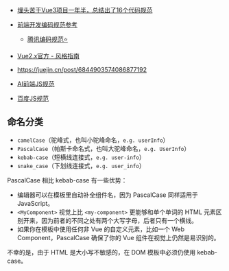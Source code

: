 * [埋头苦干Vue3项目一年半，总结出了16个代码规范](https://mp.weixin.qq.com/s/ddoQQWH7DIQ4Et5pHZe6Iw)

* [前端开发编码规范参考](https://github.com/ocxers/frontend-guide?tab=readme-ov-file)
    * [腾讯编码规范⭐️](http://alloyteam.github.io/CodeGuide/)

* [Vue2.x官方 - 风格指南](https://v2.cn.vuejs.org/v2/style-guide/index.html)

* https://juejin.cn/post/6844903574086877192

* [AI前端JS规范](https://lq782655835.github.io/blogs/team-standard/1.standard-ai-js.html)

* [百度JS规范](https://github.com/ecomfe/spec/blob/master/javascript-style-guide.md)





## 命名分类

- `camelCase`（驼峰式，也叫小驼峰命名，`e.g. userInfo`）
- `PascalCase`（帕斯卡命名式，也叫大驼峰命名，`e.g. UserInfo`）
- `kebab-case`（短横线连接式，`e.g. user-info`）
- `snake_case`（下划线连接式，`e.g. user_info`）



PascalCase 相比 kebab-case 有一些优势：

- 编辑器可以在模板里自动补全组件名，因为 PascalCase 同样适用于 JavaScript。
- `<MyComponent>` 视觉上比 `<my-component>` 更能够和单个单词的 HTML 元素区别开来，因为前者的不同之处有两个大写字母，后者只有一个横线。
- 如果你在模板中使用任何非 Vue 的自定义元素，比如一个 Web Component，PascalCase 确保了你的 Vue 组件在视觉上仍然是易识别的。

不幸的是，由于 HTML 是大小写不敏感的，在 DOM 模板中必须仍使用 kebab-case。

